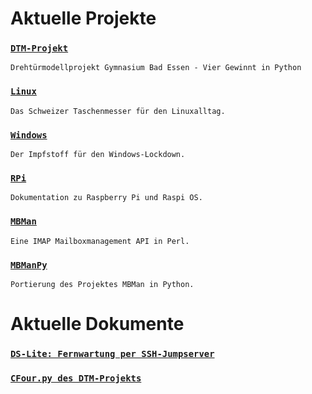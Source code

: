 # Aktuelle Projekte

### [`DTM-Projekt`](https://github.com/orgs/DTM-Projekt/dashboard)
`Drehtürmodellprojekt Gymnasium Bad Essen - Vier Gewinnt in Python`

### [`Linux`](https://github.com/ingank/Linux/)
`Das Schweizer Taschenmesser für den Linuxalltag.`

### [`Windows`](https://github.com/ingank/Windows/)
`Der Impfstoff für den Windows-Lockdown.`

### [`RPi`](https://github.com/ingank/RPi/)
`Dokumentation zu Raspberry Pi und Raspi OS.`

### [`MBMan`](https://github.com/ingank/MBMan/)
`Eine IMAP Mailboxmanagement API in Perl.`

### [`MBManPy`](https://github.com/ingank/MBManPy/)
`Portierung des Projektes MBMan in Python.`

# Aktuelle Dokumente

### [`DS-Lite: Fernwartung per SSH-Jumpserver`](https://github.com/ingank/Linux/blob/master/how2_dslite-ssh-jumpserver.md)
### [`CFour.py des DTM-Projekts`](https://github.com/DTM-Projekt/CFour/blob/main/CFour.py)
